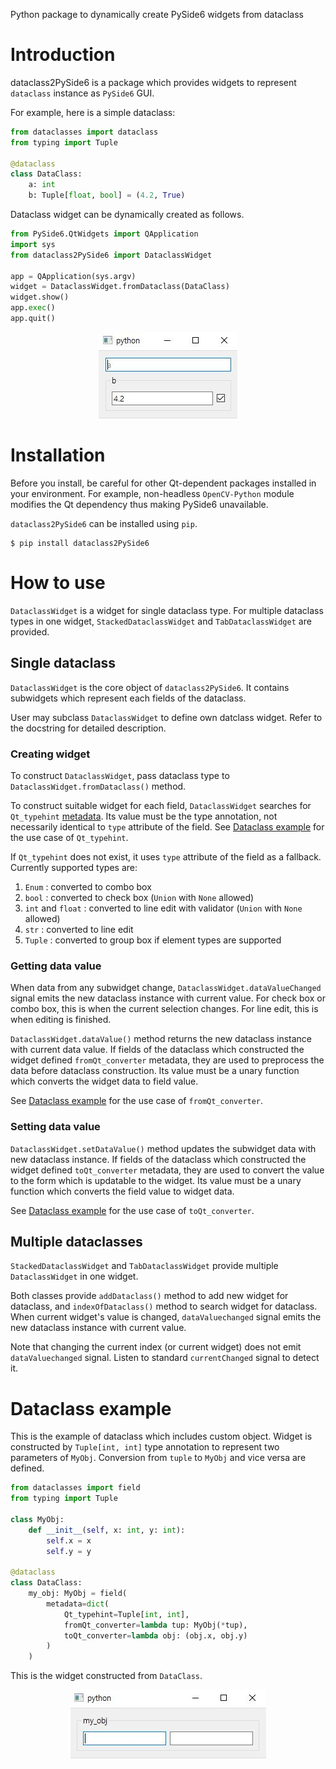 Python package to dynamically create PySide6 widgets from dataclass

# Introduction

dataclass2PySide6 is a package which provides widgets to represent `dataclass` instance as `PySide6` GUI.

For example, here is a simple dataclass:

```python
from dataclasses import dataclass
from typing import Tuple

@dataclass
class DataClass:
    a: int
    b: Tuple[float, bool] = (4.2, True)
```

Dataclass widget can be dynamically created as follows.

```python
from PySide6.QtWidgets import QApplication
import sys
from dataclass2PySide6 import DataclassWidget

app = QApplication(sys.argv)
widget = DataclassWidget.fromDataclass(DataClass)
widget.show()
app.exec()
app.quit()
```

<div align="center">
  <img src="https://github.com/JSS95/dataclass2PySide6/raw/master/imgs/example.jpg"/><br>
</div>

# Installation

Before you install, be careful for other Qt-dependent packages installed in your environment.
For example, non-headless `OpenCV-Python` module modifies the Qt dependency thus making PySide6 unavailable.

`dataclass2PySide6` can be installed using `pip`.

```
$ pip install dataclass2PySide6
```

# How to use

`DataclassWidget` is a widget for single dataclass type.
For multiple dataclass types in one widget, `StackedDataclassWidget` and `TabDataclassWidget` are provided.

## Single dataclass

`DataclassWidget` is the core object of `dataclass2PySide6`. It contains subwidgets which represent each fields of the dataclass.

User may subclass `DataclassWidget` to define own datclass widget. Refer to the docstring for detailed description.

### Creating widget

To construct `DataclassWidget`, pass dataclass type to `DataclassWidget.fromDataclass()` method.

To construct suitable widget for each field, `DataclassWidget` searches for `Qt_typehint` [metadata](https://docs.python.org/3/library/dataclasses.html#dataclasses.field).
Its value must be the type annotation, not necessarily identical to `type` attribute of the field. See [Dataclass example](#Dataclass-example) for the use case of `Qt_typehint`.

If `Qt_typehint` does not exist, it uses `type` attribute of the field as a fallback.
Currently supported types are:

1. `Enum` : converted to combo box
2. `bool` : converted to check box (`Union` with `None` allowed)
3. `int` and `float` : converted to line edit with validator (`Union` with `None` allowed)
4. `str` : converted to line edit
5. `Tuple` : converted to group box if element types are supported

### Getting data value

When data from any subwidget change, `DataclassWidget.dataValueChanged` signal emits the new dataclass instance with current value.
For check box or combo box, this is when the current selection changes. For line edit, this is when editing is finished.

`DataclassWidget.dataValue()` method returns the new dataclass instance with current data value.
If fields of the dataclass which constructed the widget defined `fromQt_converter` metadata, they are used to preprocess the data before dataclass construction.
Its value must be a unary function which converts the widget data to field value.

See [Dataclass example](#Dataclass-example) for the use case of `fromQt_converter`.

### Setting data value

`DataclassWidget.setDataValue()` method updates the subwidget data with new dataclass instance.
If fields of the dataclass which constructed the widget defined `toQt_converter` metadata,
they are used to convert the value to the form which is updatable to the widget.
Its value must be a unary function which converts the field value to widget data.

See [Dataclass example](#Dataclass-example) for the use case of `toQt_converter`.

## Multiple dataclasses

`StackedDataclassWidget` and `TabDataclassWidget` provide multiple `DataclassWidget` in one widget.

Both classes provide `addDataclass()` method to add new widget for dataclass, and `indexOfDataclass()` method to search widget for dataclass.
When current widget's value is changed, `dataValuechanged` signal emits the new dataclass instance with current value.

Note that changing the current index (or current widget) does not emit `dataValuechanged` signal.
Listen to standard `currentChanged` signal to detect it.

# Dataclass example

This is the example of dataclass which includes custom object.
Widget is constructed by `Tuple[int, int]` type annotation to represent two parameters of `MyObj`.
Conversion from `tuple` to `MyObj` and vice versa are defined.

```python
from dataclasses import field
from typing import Tuple

class MyObj:
    def __init__(self, x: int, y: int):
        self.x = x
        self.y = y

@dataclass
class DataClass:
    my_obj: MyObj = field(
        metadata=dict(
            Qt_typehint=Tuple[int, int],
            fromQt_converter=lambda tup: MyObj(*tup),
            toQt_converter=lambda obj: (obj.x, obj.y)
        )
    )
```

This is the widget constructed from `DataClass`.

<div align="center">
  <img src="https://github.com/JSS95/dataclass2PySide6/raw/master/imgs/example2.jpg"/><br>
</div>
